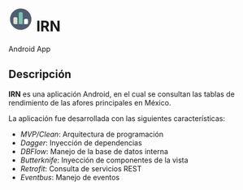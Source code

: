 # ![alt-text][logo] IRN

Android App

## Descripción

**IRN** es una aplicación Android, en el cual se consultan las tablas de rendimiento de las afores principales en México.

La aplicación fue desarrollada con las siguientes características:

- _MVP/Clean_: Arquitectura de programación
- _Dagger_: Inyección de dependencias
- _DBFlow_: Manejo de la base de datos interna
- _Butterknife_: Inyección de componentes de la vista
- _Retrofit_: Consulta de servicios REST
- _Eventbus_: Manejo de eventos

[logo]:https://github.com/ShellCore/IRN/raw/master/app/src/main/res/mipmap-mdpi/ic_launcher.png "IRN Logo"